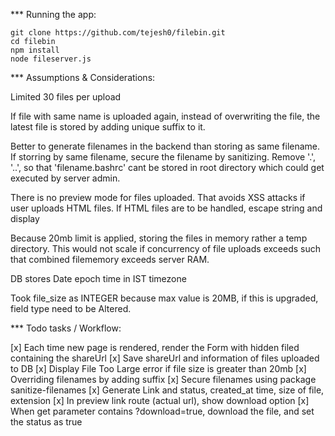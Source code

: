 *** Running the app:

```
git clone https://github.com/tejesh0/filebin.git
cd filebin
npm install
node fileserver.js
```

*** Assumptions & Considerations: 

Limited 30 files per upload

If file with same name is uploaded again, instead of overwriting the file, the latest file is stored by adding unique suffix to it.

Better to generate filenames in the backend than storing as same filename. If storring by same filename, secure the filename by sanitizing. Remove '.', '..', so that 'filename.bashrc' cant be stored in root directory which could get executed by server admin.

There is no preview mode for files uploaded. That avoids XSS attacks if user uploads HTML files. If HTML files are to be handled, escape string and display

Because 20mb limit is applied, storing the files in memory rather a temp directory. This would not scale if concurrency of file uploads exceeds such that combined filememory exceeds server RAM.

DB stores Date epoch time in IST timezone

Took file_size as INTEGER because max value is 20MB, if this is upgraded, field type need to be Altered.

*** Todo tasks / Workflow:

  [x] Each time new page is rendered, render the Form with hidden filed containing the shareUrl
  [x] Save shareUrl and information of files uploaded to DB
  [x] Display File Too Large error if file size is greater than 20mb
  [x] Overriding filenames by adding suffix
  [x] Secure filenames using package sanitize-filenames
  [x] Generate Link and status, created_at time, size of file, extension
  [x] In preview link route (actual url), show download option
  [x] When get parameter contains ?download=true, download the file, and set the status as true
